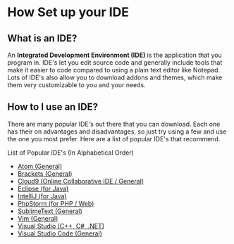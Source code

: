 # How Set up your IDE

## What is an IDE?
An **Integrated Development Environment (IDE)** is the application that you program in. IDE's let you edit source code and generally include tools that make it easier to code compared to using a plain text editor like Notepad. Lots of IDE's also allow you to download addons and themes, which make them very customizable to you and your needs.

## How to I use an IDE?
There are many popular IDE's out there that you can download. Each one has their on advantages and disadvantages, so just try using a few and use the one you most prefer. Here are a list of popular IDE's that recommend.

List of Popular IDE's (In Alphabetical Order)
- [Atom (General)](https://atom.io/)
- [Brackets (General)](http://brackets.io/)
- [Cloud9 (Online Collaborative IDE / General)](https://c9.io/)
- [Eclipse (for Java)](https://eclipse.org/)
- [IntelliJ (for Java)](https://www.jetbrains.com/idea/)
- [PhpStorm (for PHP / Web)](https://www.jetbrains.com/phpstorm/)
- [SublimeText (General)](https://www.sublimetext.com/)
- [Vim (General)](http://www.vim.org/)
- [Visual Studio (C++, C#, .NET)](https://www.visualstudio.com/en-us/visual-studio-homepage-vs.aspx)
- [Visual Studio Code (General)](https://code.visualstudio.com/)
